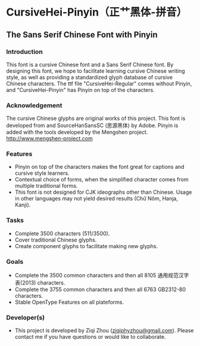 # CursiveHei-Pinyin（正艹黑体-拼音）
## The Sans Serif Chinese Font with Pinyin 

### Introduction 
This font is a cursive Chinese font and a Sans Serif Chinese font. By designing this font, we hope to facilitate learning cursive Chinese writing style, as well as providing a standardized glyph database of cursive Chinese characters. 
The ttf file "CursiveHei-Regular" comes without Pinyin, and "CursiveHei-Pinyin" has Pinyin on top of the characters. 

### Acknowledgement
The cursive Chinese glyphs are original works of this project. 
This font is developed from and SourceHanSansSC (思源黑体) by Adobe. 
Pinyin is added with the tools developed by the Mengshen project. http://www.mengshen-project.com

### Features 
* Pinyin on top of the characters makes the font great for captions and cursive style learners. 
* Contextual choice of forms, when the simplified character comes from multiple traditional forms. 
* This font is not designed for CJK ideographs other than Chinese. Usage in other languages may not yield desired results (Chữ Nôm, Hanja, Kanji). 

### Tasks
* Complete 3500 characters (511/3500). 
* Cover traditional Chinese glyphs. 
* Create component glyphs to facilitate making new glyphs. 

### Goals
* Complete the 3500 common characters and then all 8105 通用规范汉字表(2013) characters. 
* Complete the 3755 common characters and then all 6763 GB2312-80 characters. 
* Stable OpenType Features on all plateforms. 

### Developer(s) 
* This project is developed by Ziqi Zhou (ziqiphyzhou@gmail.com). Please contact me if you have questions or would like to collaborate. 

